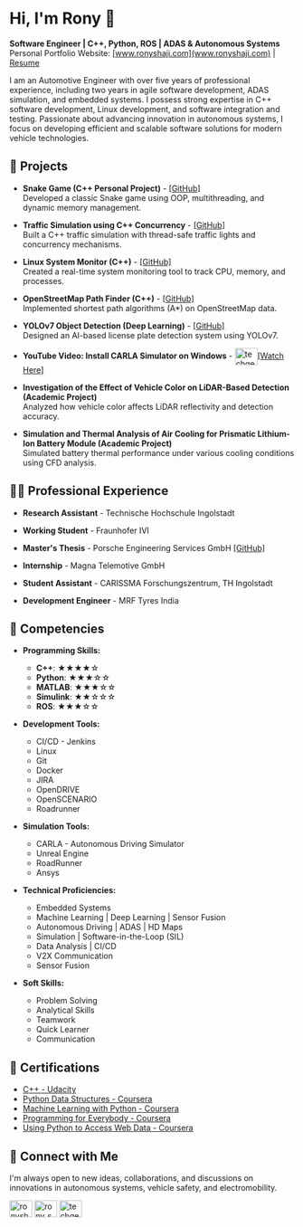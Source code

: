 # Hi, I'm Rony 👋

**Software Engineer | C++, Python, ROS | ADAS & Autonomous Systems**  
Personal Portfolio Website: [www.ronyshaji.com](www.ronyshaji.com) | [Resume](https://www.ronyshaji.com/resume.pdf)

I am an Automotive Engineer with over five years of professional experience, including two years in agile software development, ADAS simulation, and embedded systems. I possess strong expertise in C++ software development, Linux development, and software integration and testing. Passionate about advancing innovation in autonomous systems, I focus on developing efficient and scalable software solutions for modern vehicle technologies.

## 🎯 Projects

- **Snake Game (C++ Personal Project)** - [[GitHub]](https://github.com/ronyshaji/Snake-Game)   
   Developed a classic Snake game using OOP, multithreading, and dynamic memory management.

- **Traffic Simulation using C++ Concurrency** - [[GitHub]](https://github.com/ronyshaji/Concurrent-Traffic-Simulation)   
   Built a C++ traffic simulation with thread-safe traffic lights and concurrency mechanisms.

- **Linux System Monitor (C++)** - [[GitHub]](https://github.com/ronyshaji/Linux_System_Monitor)   
 Created a real-time system monitoring tool to track CPU, memory, and processes.

- **OpenStreetMap Path Finder (C++)** - [[GitHub]](https://github.com/ronyshaji/Build_OpenStreetMap_Route_Finder)  
Implemented shortest path algorithms (A*) on OpenStreetMap data.

- **YOLOv7 Object Detection (Deep Learning)** - [[GitHub]](https://github.com/ronyshaji/Number-Plate-Detection-Yolov7)  
Designed an AI-based license plate detection system using YOLOv7.

- **YouTube Video: Install CARLA Simulator on Windows** - <a href="https://youtu.be/wdeHxZKWaIc?si=EuZKIMwSTqTM0Dho" target="blank"><img align="center" src="https://raw.githubusercontent.com/rahuldkjain/github-profile-readme-generator/master/src/images/icons/Social/youtube.svg" alt="techgena" height="30" width="40" /></a><a href="https://youtu.be/wdeHxZKWaIc?si=EuZKIMwSTqTM0Dho" target="blank">[Watch Here]</a> 

- **Investigation of the Effect of Vehicle Color on LiDAR-Based Detection (Academic Project)**  
Analyzed how vehicle color affects LiDAR reflectivity and detection accuracy.

- **Simulation and Thermal Analysis of Air Cooling for Prismatic Lithium-Ion Battery Module (Academic Project)**  
Simulated battery thermal performance under various cooling conditions using CFD analysis.

## 👨‍💻 Professional Experience

- **Research Assistant**  - Technische Hochschule Ingolstadt 

- **Working Student** - Fraunhofer IVI

- **Master's Thesis** - Porsche Engineering Services GmbH
[[GitHub]](https://github.com/ronyshaji/Master-Thesis)

- **Internship**  - Magna Telemotive GmbH

- **Student Assistant** - CARISSMA Forschungszentrum, TH Ingolstadt

- **Development Engineer** - MRF Tyres India  


## 🧠 Competencies

- **Programming Skills:**

  - **C++**: ★★★★☆
  - **Python**: ★★★☆☆
  - **MATLAB**: ★★★☆☆
  - **Simulink**: ★★☆☆☆
  - **ROS**: ★★★☆☆

- **Development Tools:**

  - CI/CD - Jenkins
  - Linux
  - Git
  - Docker
  - JIRA
  - OpenDRIVE
  - OpenSCENARIO
  - Roadrunner

- **Simulation Tools:**

  - CARLA - Autonomous Driving Simulator
  - Unreal Engine
  - RoadRunner
  - Ansys

- **Technical Proficiencies:**

  - Embedded Systems
  - Machine Learning | Deep Learning | Sensor Fusion
  - Autonomous Driving | ADAS | HD Maps
  - Simulation | Software-in-the-Loop (SIL)
  - Data Analysis | CI/CD
  - V2X Communication
  - Sensor Fusion

- **Soft Skills:**
  - Problem Solving
  - Analytical Skills
  - Teamwork
  - Quick Learner
  - Communication

## 📝 Certifications

 - <a href="https://www.udacity.com/certificate/e/fad34472-9887-11ef-b2a3-8bcb7699f494" target="blank">C++ - Udacity</a>
 - <a href="https://coursera.org/share/a42eb63af0f1585896efc86f66aff160" target="blank">Python Data Structures - Coursera</a>
 - <a href="https://coursera.org/share/7195f4d5ad89c9acebc2fb7b1b94d1e0" target="blank">Machine Learning with Python - Coursera</a>
 - <a href="https://coursera.org/share/4de579858aeac3251eb7aac65d335ddb" target="blank">Programming for Everybody - Coursera</a>
 - <a href="https://coursera.org/share/491388f24230c7450e1bc85e4a776663" target="blank">Using Python to Access Web Data - Coursera</a>
 
## 🤳 Connect with Me

I'm always open to new ideas, collaborations, and discussions on innovations in autonomous systems, vehicle safety, and electromobility.

<p align="left">
<a href="https://linkedin.com/in/ronyshaji" target="blank"><img align="center" src="https://raw.githubusercontent.com/rahuldkjain/github-profile-readme-generator/master/src/images/icons/Social/linked-in-alt.svg" alt="ronyshaji" height="30" width="40" /></a> 
<a href="https://instagram.com/rony_shaji" target="blank"><img align="center" src="https://raw.githubusercontent.com/rahuldkjain/github-profile-readme-generator/master/src/images/icons/Social/instagram.svg" alt="rony_shaji" height="30" width="40" /></a> 
<a href="https://www.youtube.com/c/techgena" target="blank"><img align="center" src="https://raw.githubusercontent.com/rahuldkjain/github-profile-readme-generator/master/src/images/icons/Social/youtube.svg" alt="techgena" height="30" width="40" /></a>
</p>




